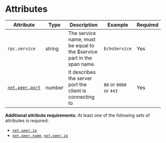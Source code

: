 # Attributes

<!-- semconv grpc.client(full) -->
| Attribute  | Type | Description  | Example  | Required |
|---|---|---|---|---|
| `rpc.service` | string | The service name, must be equal to the $service part in the span name. | `EchoService` | Yes |
| [`net.peer.port`](input_general.md) | number | It describes the server port the client is connecting to | `80` or `8080` or `443` | Yes |

**Additional attribute requirements:** At least one of the following sets of attributes is required:

* [`net.peer.ip`](input_general.md)
* [`net.peer.name`](input_general.md), [`net.peer.ip`](input_general.md)
<!-- endsemconv -->
